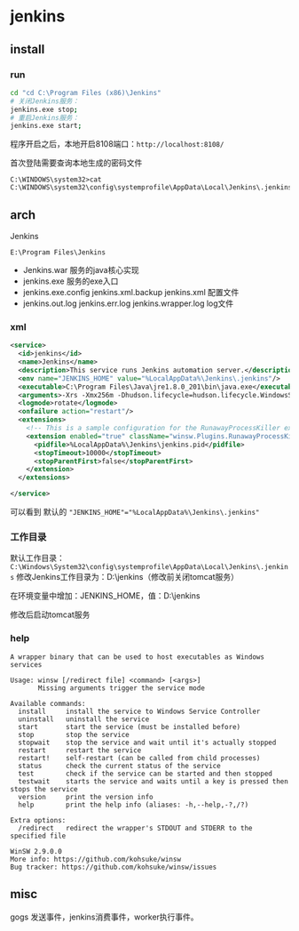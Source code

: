 # jenkins

## install

### run
``` bash
cd "cd C:\Program Files (x86)\Jenkins"
# 关闭Jenkins服务：
jenkins.exe stop;
# 重启Jenkins服务：
jenkins.exe start;

```

程序开启之后，本地开启8108端口：`http://localhost:8108/`

首次登陆需要查询本地生成的密码文件
```
C:\WINDOWS\system32>cat C:\WINDOWS\system32\config\systemprofile\AppData\Local\Jenkins\.jenkins\secrets\initialAdminPassword
```

## arch
Jenkins

`E:\Program Files\Jenkins`

* Jenkins.war  服务的java核心实现  
* jenkins.exe  服务的exe入口
* jenkins.exe.config  jenkins.xml.backup  jenkins.xml 配置文件
* jenkins.out.log  jenkins.err.log    jenkins.wrapper.log  log文件



### xml
``` xml
<service>
  <id>jenkins</id>
  <name>Jenkins</name>
  <description>This service runs Jenkins automation server.</description>
  <env name="JENKINS_HOME" value="%LocalAppData%\Jenkins\.jenkins"/>
  <executable>C:\Program Files\Java\jre1.8.0_201\bin\java.exe</executable>
  <arguments>-Xrs -Xmx256m -Dhudson.lifecycle=hudson.lifecycle.WindowsServiceLifecycle -jar "E:\Program Files\Jenkins\jenkins.war" --httpPort=8108 --webroot="%LocalAppData%\Jenkins\war"</arguments>
  <logmode>rotate</logmode>
  <onfailure action="restart"/>
  <extensions>
    <!-- This is a sample configuration for the RunawayProcessKiller extension. -->
    <extension enabled="true" className="winsw.Plugins.RunawayProcessKiller.RunawayProcessKillerExtension" id="killOnStartup">
      <pidfile>%LocalAppData%\Jenkins\jenkins.pid</pidfile>
      <stopTimeout>10000</stopTimeout>
      <stopParentFirst>false</stopParentFirst>
    </extension>
  </extensions>

</service>
```

可以看到 默认的 `"JENKINS_HOME"="%LocalAppData%\Jenkins\.jenkins"`

### 工作目录

默认工作目录：`C:\Windows\System32\config\systemprofile\AppData\Local\Jenkins\.jenkins`
修改Jenkins工作目录为：D:\jenkins（修改前关闭tomcat服务）

  在环境变量中增加：JENKINS_HOME，值：D:\jenkins

  修改后启动tomcat服务

### help
``` 
A wrapper binary that can be used to host executables as Windows services

Usage: winsw [/redirect file] <command> [<args>]
       Missing arguments trigger the service mode

Available commands:
  install     install the service to Windows Service Controller
  uninstall   uninstall the service
  start       start the service (must be installed before)
  stop        stop the service
  stopwait    stop the service and wait until it's actually stopped
  restart     restart the service
  restart!    self-restart (can be called from child processes)
  status      check the current status of the service
  test        check if the service can be started and then stopped
  testwait    starts the service and waits until a key is pressed then stops the service
  version     print the version info
  help        print the help info (aliases: -h,--help,-?,/?)

Extra options:
  /redirect   redirect the wrapper's STDOUT and STDERR to the specified file

WinSW 2.9.0.0
More info: https://github.com/kohsuke/winsw
Bug tracker: https://github.com/kohsuke/winsw/issues
```

## misc
gogs 发送事件，jenkins消费事件，worker执行事件。